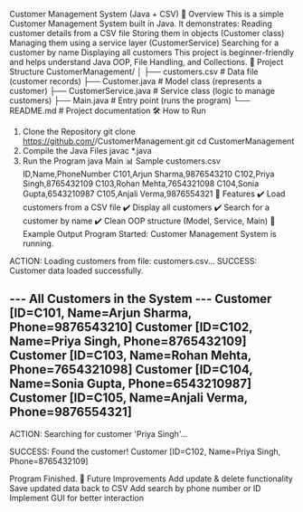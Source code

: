 Customer Management System (Java + CSV)
📌 Overview
This is a simple Customer Management System built in Java.
It demonstrates:
Reading customer details from a CSV file
Storing them in objects (Customer class)
Managing them using a service layer (CustomerService)
Searching for a customer by name
Displaying all customers
This project is beginner-friendly and helps understand Java OOP, File Handling, and Collections.
📂 Project Structure
CustomerManagement/
│
├── customers.csv         # Data file (customer records)
├── Customer.java         # Model class (represents a customer)
├── CustomerService.java  # Service class (logic to manage customers)
├── Main.java             # Entry point (runs the program)
└── README.md             # Project documentation
🛠 How to Run
1. Clone the Repository
git clone https://github.com/<your-username>/CustomerManagement.git
cd CustomerManagement
2. Compile the Java Files
javac *.java
3. Run the Program
java Main
📊 Sample customers.csv
ID,Name,PhoneNumber
C101,Arjun Sharma,9876543210
C102,Priya Singh,8765432109
C103,Rohan Mehta,7654321098
C104,Sonia Gupta,6543210987
C105,Anjali Verma,9876554321
🎯 Features
✔️ Load customers from a CSV file
✔️ Display all customers
✔️ Search for a customer by name
✔️ Clean OOP structure (Model, Service, Main)
📌 Example Output
Program Started: Customer Management System is running.

ACTION: Loading customers from file: customers.csv...
SUCCESS: Customer data loaded successfully.

--- All Customers in the System ---
Customer [ID=C101, Name=Arjun Sharma, Phone=9876543210]
Customer [ID=C102, Name=Priya Singh, Phone=8765432109]
Customer [ID=C103, Name=Rohan Mehta, Phone=7654321098]
Customer [ID=C104, Name=Sonia Gupta, Phone=6543210987]
Customer [ID=C105, Name=Anjali Verma, Phone=9876554321]
------------------------------------

ACTION: Searching for customer 'Priya Singh'...

SUCCESS: Found the customer!
Customer [ID=C102, Name=Priya Singh, Phone=8765432109]

Program Finished.
🚀 Future Improvements
Add update & delete functionality
Save updated data back to CSV
Add search by phone number or ID
Implement GUI for better interaction
